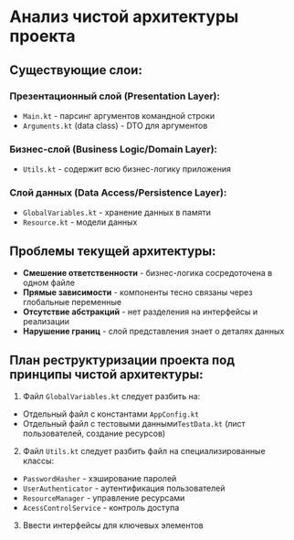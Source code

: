 # Анализ чистой архитектуры проекта 
## Существующие слои: 
### Презентационный слой (Presentation Layer):
* `Main.kt` - парсинг аргументов командной строки
* `Arguments.kt` (data class) - DTO для аргументов
  
### Бизнес-слой (Business Logic/Domain Layer):
- `Utils.kt` - содержит всю бизнес-логику приложения
  
### Слой данных (Data Access/Persistence Layer):
- `GlobalVariables.kt` - хранение данных в памяти
- `Resource.kt` - модели данных

## Проблемы текущей архитектуры:
- **Смешение ответственности** - бизнес-логика сосредоточена в одном файле
- **Прямые зависимости** - компоненты тесно связаны через глобальные переменные
- **Отсутствие абстракций** - нет разделения на интерфейсы и реализации
- **Нарушение границ** - слой представления знает о деталях данных

## План реструктуризации проекта под принципы чистой архитектуры:
1. Файл `GlobalVariables.kt` следует разбить на:
- Отдельный файл с константами `AppConfig.kt`
- Отдельный файл с тестовыми данными`TestData.kt` (лист пользователей, создание ресурсов)
2. Файл `Utils.kt` следует разбить файл на специализированные классы:
- `PasswordHasher` - хэширование паролей
- `UserAuthenticator` - аутентификация пользователей
- `ResourceManager` - управление ресурсами
- `AcessControlService` - контроль доступа
3. Ввести интерфейсы для ключевых элементов
